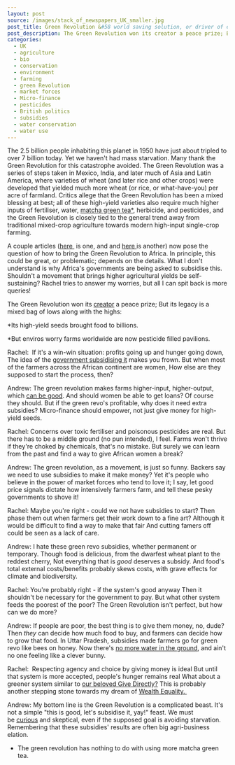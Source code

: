 ```yaml
---
layout: post
source: /images/stack_of_newspapers_UK_smaller.jpg
post_title: Green Revolution &#58 world saving solution, or driver of ever more pollution
post_description: The Green Revolution won its creator a peace prize; But its legacy is a mixed bag of lows along with the highs
categories:
  - UK
  - agriculture
  - bio
  - conservation
  - environment
  - farming
  - green Revolution
  - market forces
  - Micro-finance
  - pesticides
  - British politics
  - subsidies
  - water conservation
  - water use
---
```


The 2.5 billion people inhabiting this planet in 1950 have just about tripled to over 7 billion today. Yet we haven't had mass starvation. Many thank the Green Revolution for this catastrophe avoided. The Green Revolution was a series of steps taken in Mexico, India, and later much of Asia and Latin America, where varieties of wheat (and later rice and other crops) were developed that yielded much more wheat (or rice, or what-have-you) per acre of farmland. Critics allege that the Green Revolution has been a mixed blessing at best; all of these high-yield varieties also require much higher inputs of fertiliser, water, <a href="https://instagram.com/p/4_6PAfkbd9/">matcha green tea*</a>, herbicide, and pesticides, and the Green Revolution is closely tied to the general trend away from traditional mixed-crop agriculture towards modern high-input single-crop farming.

A couple articles (<a href="http://opinionator.blogs.nytimes.com/2014/04/09/a-green-revolution-this-time-for-africa/?_r=0" target="_blank">here </a> is one, and and <a href="http://opinionator.blogs.nytimes.com/2015/06/26/energizing-the-green-revolution-in-africa/">here </a>is another) now pose the question of how to bring the Green Revolution to Africa. In principle, this could be great, or problematic; depends on the details. What I don't understand is why Africa's governments are being asked to subsidise this. Shouldn't a movement that brings higher agricultural yields be self-sustaining? Rachel tries to answer my worries, but all I can spit back is more queries! 

The Green Revolution won its <a href="https://en.wikipedia.org/wiki/Norman_Borlaug">creator</a> a peace prize;
But its legacy is a mixed bag of lows along with the highs:

*Its high-yield seeds brought food to billions.

*But enviros worry farms worldwide are now pesticide filled pavilions.

Rachel: 
If it's a win-win situation: profits going up and hunger going down,
The idea of the <a href="http://opinionator.blogs.nytimes.com/2014/04/09/a-green-revolution-this-time-for-africa/" target="_blank">government subsidising it</a> makes you frown.
But when most of the farmers across the African continent are women,
How else are they supposed to start the process, then?

Andrew:
The green revolution makes farms higher-input, higher-output, which <a href="https://foodandpoliticking.wordpress.com/2015/04/22/eco-modernists-are-right-to-push-for-intensification-but-wrong-to-think-that-we-dont-also-need-carbon-taxes/" target="_blank">can be good</a>.
And should women be able to get loans? Of course they should.
But if the green revo's profitable, why does it need extra subsidies?
Micro-finance should empower, not just give money for high-yield seeds.

Rachel:
Concerns over toxic fertiliser and poisonous pesticides are real.
But there has to be a middle ground (no pun intended), I feel.
Farms won't thrive if they're choked by chemicals, that's no mistake.
But surely we can learn from the past and find a way to give African women a break?

Andrew:
The green revolution, as a movement, is just so funny.
Backers say we need to use subsidies to make it make money?
Yet it's people who believe in the power of market forces who tend to love it;
I say, let good price signals dictate how intensively farmers farm, and tell these pesky governments to shove it!

Rachel:
Maybe you're right - could we not have subsidies to start?
Then phase them out when farmers get their work down to a fine art?
Although it would be difficult to find a way to make that fair
And cutting famers off could be seen as a lack of care.

Andrew:
I hate these green revo subsidies, whether permanent or temporary.
Though food is delicious, from the dwarfest wheat plant to the reddest cherry,
Not everything that is <i>good</i> deserves a subsidy.
And food's total external costs/benefits probably skews costs, with grave effects for climate and biodiversity.

Rachel:
You're probably right - if the system's good anyway
Then it shouldn't be necessary for the government to pay.
But what other system feeds the poorest of the poor?
The Green Revolution isn't perfect, but how can we do more?

Andrew:
If people are poor, the best thing is to give them money, no, dude?
Then <i>they</i> can decide how much food to buy, and farmers can decide how to grow that food.
In Uttar Pradesh, subsidies made farmers go for green revo like bees on honey.
Now there's <a href="http://www.nytimes.com/2015/06/18/opinion/the-ganges-water-crisis.html?_r=0" target="_blank">no more water in the ground</a>, and ain't no one feeling like a clever bunny.

Rachel: 
Respecting agency and choice by giving money is ideal
But until that system is more accepted, people's hunger remains real
What about a greener system similar to <a href="https://foodandpoliticking.wordpress.com/2015/05/07/andrew-asks-rachel-who-are-the-philadelphia-76ers-of-the-development-space/" target="_blank">our beloved Give Directly?</a>
This is probably another stepping stone towards my dream of <a href="http://www.wealthequality.org/" target="_blank">Wealth Equality. </a>

Andrew:
My bottom line is the Green Revolution is a complicated beast.
It's not a simple "this is good, let's subsidise it, yay!" feast.
We must be <a href="http://rajpatel.org/2014/08/29/every-factoid-is-a-mystery-how-to-think-more-clearly-about-the-green-revolution-and-other-agricultural-claims/" target="_blank">curious</a> and skeptical, even if the supposed goal is avoiding starvation.
Remembering that these subsidies' results are often big agri-business elation.


* The green revolution has nothing to do with using more matcha green tea.
